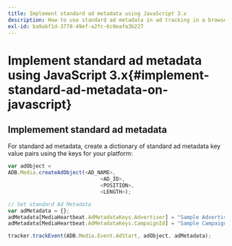 ```yaml
---
title: Implement standard ad metadata using JavaScript 3.x
description: How to use standard ad metadata in ad tracking in a browser using JavaScript 3.x apps.
exl-id: ba9abf1d-3778-49ef-a2fc-6c0eafa3b227
---
```

# Implement standard ad metadata using JavaScript 3.x{#implement-standard-ad-metadata-on-javascript}

## Implemement standard ad metadata

For standard ad metadata, create a dictionary of standard ad metadata key value pairs using the keys for your platform:

```js
var adObject =
ADB.Media.createAdObject(<AD_NAME>,
                              <AD_ID>,
                              <POSITION>,
                              <LENGTH>);

// Set standard Ad Metadata
var adMetadata = {};
adMetadata[MediaHeartbeat.AdMetadataKeys.Advertiser] = "Sample Advertiser";
adMetadata[MediaHeartbeat.AdMetadataKeys.CampaignId] = "Sample Campaign";

tracker.trackEvent(ADB.Media.Event.AdStart, adObject, adMetadata);
```
